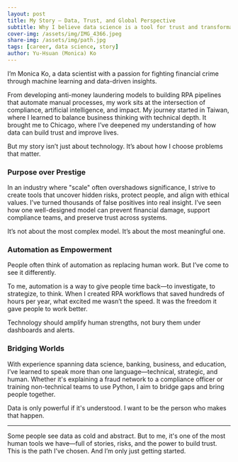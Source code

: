 ```yaml
---
layout: post
title: My Story – Data, Trust, and Global Perspective
subtitle: Why I believe data science is a tool for trust and transformation
cover-img: /assets/img/IMG_4366.jpeg
share-img: /assets/img/path.jpg
tags: [career, data science, story]
author: Yu-Hsuan (Monica) Ko
---
```


I’m Monica Ko, a data scientist with a passion for fighting financial crime through machine learning and data-driven insights.

From developing anti-money laundering models to building RPA pipelines that automate manual processes, my work sits at the intersection of compliance, artificial intelligence, and impact. My journey started in Taiwan, where I learned to balance business thinking with technical depth. It brought me to Chicago, where I’ve deepened my understanding of how data can build trust and improve lives.

But my story isn’t just about technology. It’s about how I choose problems that matter.

### Purpose over Prestige

In an industry where "scale" often overshadows significance, I strive to create tools that uncover hidden risks, protect people, and align with ethical values. I’ve turned thousands of false positives into real insight. I’ve seen how one well-designed model can prevent financial damage, support compliance teams, and preserve trust across systems.

It’s not about the most complex model. It’s about the most meaningful one.

### Automation as Empowerment

People often think of automation as replacing human work. But I’ve come to see it differently.

To me, automation is a way to give people time back—to investigate, to strategize, to think. When I created RPA workflows that saved hundreds of hours per year, what excited me wasn’t the speed. It was the freedom it gave people to work better.

Technology should amplify human strengths, not bury them under dashboards and alerts.

### Bridging Worlds

With experience spanning data science, banking, business, and education, I’ve learned to speak more than one language—technical, strategic, and human. Whether it's explaining a fraud network to a compliance officer or training non-technical teams to use Python, I aim to bridge gaps and bring people together.

Data is only powerful if it's understood. I want to be the person who makes that happen.

---

Some people see data as cold and abstract. But to me, it's one of the most human tools we have—full of stories, risks, and the power to build trust. This is the path I’ve chosen. And I’m only just getting started.
